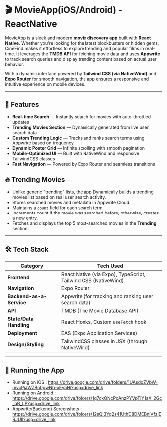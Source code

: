 # 🎬 MovieApp(iOS/Android) - ReactNative

MovieApp is a sleek and modern **movie discovery app** built with **React Native**. Whether you're looking for the latest blockbusters or hidden gems, CineFind makes it effortless to explore trending and popular films in real-time. It leverages the **TMDB API** for fetching movie data and uses **Appwrite** to track search queries and display trending content based on actual user behavior.

With a dynamic interface powered by **Tailwind CSS (via NativeWind)** and **Expo Router** for smooth navigation, the app ensures a responsive and intuitive experience on mobile devices.

---

## 🚀 Features

- **Real-time Search** — Instantly search for movies with auto-throttled updates
- **Trending Movies Section** — Dynamically generated from live user search data
- **Custom Trending Logic** — Tracks and ranks search terms using Appwrite based on frequency
- **Dynamic Poster Grid** — Infinite scrolling with smooth pagination
- **Mobile-Optimized UI** — Built with NativeWind and responsive TailwindCSS classes
- **Fast Navigation** — Powered by Expo Router and seamless transitions

## 🔥 Trending Movies

- Unlike generic "trending" lists, the app Dynamically builds a trending movies list based on real user search activity.
- Stores searched movies and metadata in Appwrite Cloud.
- Maintains a `count` field for each search term.
- Increments count if the movie was searched before; otherwise, creates a new entry.
- Fetches and displays the top 5 most-searched movies in the **Trending** section.

---

## 🛠️ Tech Stack

| Category               | Tech Used                                                                 |
|------------------------|---------------------------------------------------------------------------|
| **Frontend**           | React Native (via Expo), TypeScript, Tailwind CSS (NativeWind)            |
| **Navigation**         | Expo Router                                                               |
| **Backend-as-a-Service** | Appwrite (for tracking and ranking user search data)                  |
| **API**                | TMDB (The Movie Database API)                                             |
| **State/Data Handling**| React Hooks, Custom `useFetch` hook                                       |
| **Deployment**         | EAS (Expo Application Services)                                           |
| **Design/Styling**     | TailwindCSS classes in JSX (through NativeWind)                           |

---

## 📸 Running the App
- Running on iOS : https://drive.google.com/drive/folders/1UAsdoZVbW-mvcPjJWZBn0gwNb-xEy5Hi?usp=drive_link
- Running on Android : https://drive.google.com/drive/folders/1q7ckQNcPoAnzPYVpTiY1aX_2Gc_qB_LP?usp=drive_link
- Appwrite(Backend) Screenshots : https://drive.google.com/drive/folders/12sQI3Yq2s41UthD8DMEBnjVfzjERJUIl?usp=drive_link

